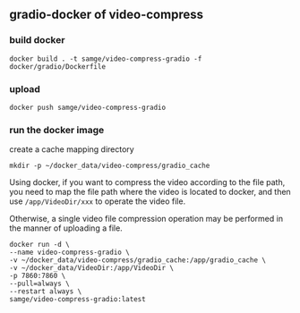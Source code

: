 ## gradio-docker of video-compress

### build docker
```shell
docker build . -t samge/video-compress-gradio -f docker/gradio/Dockerfile
```

### upload
```shell
docker push samge/video-compress-gradio
```

### run the docker image

create a cache mapping directory
```shell
mkdir -p ~/docker_data/video-compress/gradio_cache
```

Using docker, if you want to compress the video according to the file path, you need to map the file path where the video is located to docker, and then use `/app/VideoDir/xxx` to operate the video file.

Otherwise, a single video file compression operation may be performed in the manner of uploading a file.


```shell
docker run -d \
--name video-compress-gradio \
-v ~/docker_data/video-compress/gradio_cache:/app/gradio_cache \
-v ~/docker_data/VideoDir:/app/VideoDir \
-p 7860:7860 \
--pull=always \
--restart always \
samge/video-compress-gradio:latest
```